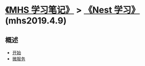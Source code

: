 # [《MHS 学习笔记》] > [《Nest 学习》] (mhs2019.4.9)

## 概述
- [开始]
- [微服务]


##
[《MHS 学习笔记》]: https://mhsnet.github.io/mhsstudynotes/ "《MHS 学习笔记》"
[《Nest 学习》]: https://mhsnet.github.io/mhsstudynotes/framework/nest/index.html "《Nest 学习》"

[开始]: https://mhsnet.github.io/mhsstudynotes/framework/nest/start.html "开始"
[微服务]: https://mhsnet.github.io/mhsstudynotes/framework/nest/microservices.html "微服务"